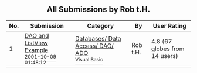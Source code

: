 ﻿<div align="center">

## All Submissions by Rob t\.H\.

</div>

No.  | Submission | Category | By   | User Rating
---- | ---------- | -------- | ---- | -----------
1 | [DAO and ListView Example<br /><sup>2001-10-09 01:48:12</sup>](https://github.com/Planet-Source-Code/rob-t-h-dao-and-listview-example__1-27926) | [Databases/ Data Access/ DAO/ ADO<br /><sup>Visual Basic</sup>](../ByCategory/databases-data-access-dao-ado__1-6.md) | Rob t\.H\. | 4.8 (67 globes from 14 users)
